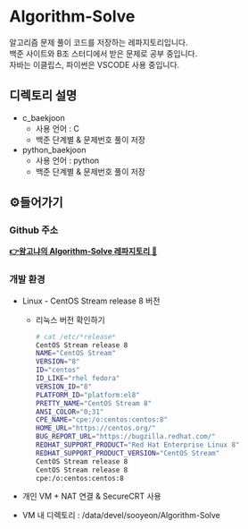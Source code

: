 # Algorithm-Solve
알고리즘 문제 풀이 코드를 저장하는 레파지토리입니다.   
백준 사이트와 B조 스터디에서 받은 문제로 공부 중입니다.   
자바는 이클립스, 파이썬은 VSCODE 사용 중입니다. 
  
## 디렉토리 설명
* c_baekjoon
  * 사용 언어 : C
  * 백준 단계별 & 문제번호 풀이 저장
* python_baekjoon
  * 사용 언어 : python
  * 백준 단계별 & 문제번호 풀이 저장
  
## ⚙️들어가기

### Github 주소

[**👉왕고냐의 Algorithm-Solve 레파지토리 👀**](https://github.com/wanggoNya/Algorithm-Solve)

### 개발 환경

- Linux - CentOS Stream release 8 버전
    - 리눅스 버전 확인하기
    
        ```bash
        # cat /etc/*release* 
        CentOS Stream release 8
        NAME="CentOS Stream"
        VERSION="8"
        ID="centos"
        ID_LIKE="rhel fedora"
        VERSION_ID="8"
        PLATFORM_ID="platform:el8"
        PRETTY_NAME="CentOS Stream 8"
        ANSI_COLOR="0;31"
        CPE_NAME="cpe:/o:centos:centos:8"
        HOME_URL="https://centos.org/"
        BUG_REPORT_URL="https://bugzilla.redhat.com/"
        REDHAT_SUPPORT_PRODUCT="Red Hat Enterprise Linux 8"
        REDHAT_SUPPORT_PRODUCT_VERSION="CentOS Stream"
        CentOS Stream release 8
        CentOS Stream release 8
        cpe:/o:centos:centos:8
        ```
    
- 개인 VM + NAT 연결 & SecureCRT 사용
- VM 내 디렉토리 : /data/devel/sooyeon/Algorithm-Solve
